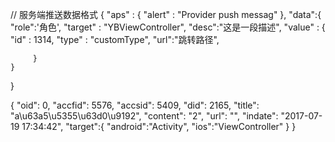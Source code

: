  // 服务端推送数据格式
{
    "aps"      :     { "alert" : "Provider push messag" },
    "data":{
        "role":'角色',
        "target"    :     "YBViewController",
          "desc":"这是一段描述",
         "value" : {
         "id"   :   1314,
         "type" :   "customType",
         "url":"跳转路径",
       
         }
    }
}



{
  "oid": 0,
  "accfid": 5576,
  "accsid": 5409,
  "did": 2165,
  "title": "a\u63a5\u5355\u63d0\u9192",
  "content": "2",
  "url": "",
  "indate": "2017-07-19 17:34:42",
  "target":{
      "android":"Activity",
      "ios":"ViewController"
  }
 }